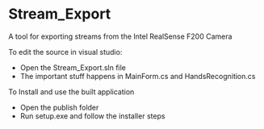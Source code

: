 # Stream_Export
A tool for exporting streams from the Intel RealSense F200 Camera

To edit the source in visual studio:
* Open the Stream_Export.sln file
* The important stuff happens in MainForm.cs and HandsRecognition.cs

To Install and use the built application
* Open the publish folder
* Run setup.exe and follow the installer steps
